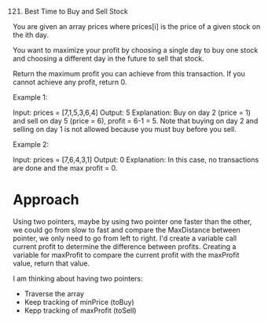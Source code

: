 121. Best Time to Buy and Sell Stock

You are given an array prices where prices[i] is the price of a given stock on the ith day.

You want to maximize your profit by choosing a single day to buy one stock and choosing a different day in the future to sell that stock.

Return the maximum profit you can achieve from this transaction. If you cannot achieve any profit, return 0.

 

Example 1:

Input: prices = [7,1,5,3,6,4]
Output: 5
Explanation: Buy on day 2 (price = 1) and sell on day 5 (price = 6), profit = 6-1 = 5.
Note that buying on day 2 and selling on day 1 is not allowed because you must buy before you sell.

Example 2:

Input: prices = [7,6,4,3,1]
Output: 0
Explanation: In this case, no transactions are done and the max profit = 0.

# Approach

Using two pointers, maybe by using two pointer one faster than the other, we could go from slow to fast and compare the MaxDistance between pointer, we only need to go from left to right. I'd create a variable call current profit to determine the difference between profits. Creating a variable for maxProfit to compare the current profit with the maxProfit value, return that value.

I am thinking about having two pointers:

- Traverse the array 
- Keep tracking of minPrice (toBuy)
- Kepp tracking of maxProfit (toSell)




